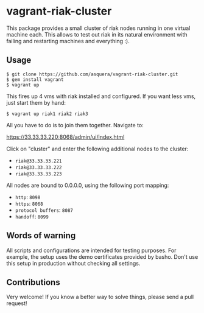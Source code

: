 # vagrant-riak-cluster

This package provides a small cluster of riak nodes running in one virtual machine each. This allows to test out riak in its natural environment with failing and restarting machines and everything :).

## Usage
  
    $ git clone https://github.com/asquera/vagrant-riak-cluster.git
    $ gem install vagrant
    $ vagrant up
  
This fires up 4 vms with riak installed and configured. If you want less vms, just start them by hand:

    $ vagrant up riak1 riak2 riak3

All you have to do is to join them together. Navigate to:

  https://33.33.33.220:8068/admin/ui/index.html
  
Click on "cluster" and enter the following additional nodes to the cluster:

* `riak@33.33.33.221`
* `riak@33.33.33.222`
* `riak@33.33.33.223`

All nodes are bound to 0.0.0.0, using the following port mapping:

* `http`: `8098`
* `https`: `8068`
* `protocol buffers`: `8087`
* `handoff`: `8099`

## Words of warning

All scripts and configurations are intended for testing purposes. For example, the setup uses the demo certificates provided by basho. Don't use this setup in production without checking all settings.

## Contributions

Very welcome! If you know a better way to solve things, please send a pull request!